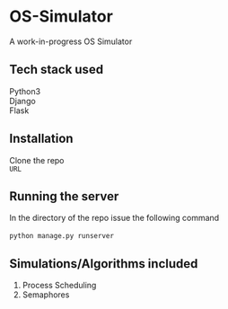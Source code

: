 # OS-Simulator
A work-in-progress OS Simulator

## Tech stack used

Python3<br>
Django <br>
Flask

## Installation 
Clone the repo<br>
`URL`

## Running the server

In the  directory of the repo issue the following command<br><br>
`python manage.py runserver`

## Simulations/Algorithms included
1. Process Scheduling
2. Semaphores
